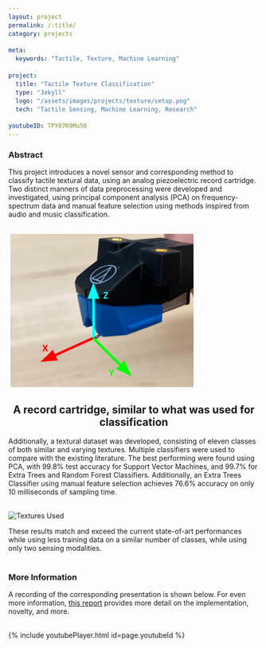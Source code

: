 ```yaml
---
layout: project
permalink: /:title/
category: projects

meta:
  keywords: "Tactile, Texture, Machine Learning"

project:
  title: "Tactile Texture Classification"
  type: "Jekyll"
  logo: "/assets/images/projects/texture/setup.png"
  tech: "Tactile Sensing, Machine Learning, Research"

youtubeID: TPY07R9Mu50
---
```


### Abstract

This project introduces a novel sensor and corresponding method to classify tactile textural data, using an analog piezoelectric record cartridge. Two distinct manners of data preprocessing were developed and investigated, using principal component analysis (PCA) on frequency-spectrum data and manual feature selection using methods inspired from audio and music classification. <br><br>

![Record Needle](/assets/images/projects/texture/record_needle.png)
<center><h2>A record cartridge, similar to what was used for classification </h2></center>


Additionally, a textural dataset was developed, consisting of eleven classes of both similar and varying textures. Multiple classifiers were used to compare with the existing literature. The best performing were found using PCA, with 99.8% test accuracy for Support Vector Machines, and 99.7% for Extra Trees and Random Forest Classifiers. Additionally, an Extra Trees Classifier using manual feature selection achieves 76.6% accuracy on only 10 milliseconds of sampling time. <br><br>

![Textures Used](/assets/images/projects/texture/textures.png)

These results match and exceed the current state-of-art performances while using less training data on a similar number of classes, while using only two sensing modalities. <br><br>

### More Information

A recording of the corresponding presentation is shown below. For even more information, <a href="https://drive.google.com/file/d/1u7AozTrO2Hw2sq41u9TIP8lyHH0yUuEb/view?usp=sharing" target="_blank"><u>this report</u></a> provides more detail on the implementation, novelty, and more. <br><br>

{% include youtubePlayer.html id=page.youtubeId %}

<br><br>

